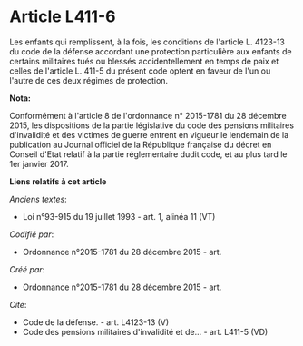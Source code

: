 # Article L411-6

Les enfants qui remplissent, à la fois, les conditions de l'article L. 4123-13 du code de la défense accordant une protection
particulière aux enfants de certains militaires tués ou blessés accidentellement en temps de paix et celles de l'article L.
411-5 du présent code optent en faveur de l'un ou l'autre de ces deux régimes de protection.

**Nota:**

Conformément à l'article 8 de l'ordonnance n° 2015-1781 du 28 décembre 2015, les dispositions de la partie législative du
code des pensions militaires d'invalidité et des victimes de guerre entrent en vigueur le lendemain de la publication au
Journal officiel de la République française du décret en Conseil d'Etat relatif à la partie réglementaire dudit code, et au
plus tard le 1er janvier 2017.

**Liens relatifs à cet article**

_Anciens textes_:

  - Loi n°93-915 du 19 juillet 1993 - art. 1, alinéa 11  (VT)

_Codifié par_:

  - Ordonnance n°2015-1781 du 28 décembre 2015 - art.

_Créé par_:

  - Ordonnance n°2015-1781 du 28 décembre 2015 - art.

_Cite_:

  - Code de la défense. - art. L4123-13 (V)
  - Code des pensions militaires d'invalidité et de... - art. L411-5 (VD)
